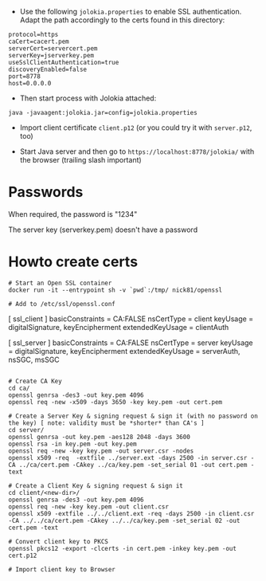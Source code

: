 * Use the following `jolokia.properties` to enable SSL authentication. 
  Adapt the path accordingly to the certs found in this directory:
 
```
protocol=https
caCert=cacert.pem
serverCert=servercert.pem
serverKey=jserverkey.pem
useSslClientAuthentication=true
discoveryEnabled=false
port=8778
host=0.0.0.0
```

* Then start process with Jolokia attached:

```
java -javaagent:jolokia.jar=config=jolokia.properties
```

* Import client certificate `client.p12` (or you could try it with `server.p12`, too)

* Start Java server and then go to `https://localhost:8778/jolokia/` with the browser (trailing slash important)

# Passwords

When required, the password is "1234"

The server key (serverkey.pem) doesn't have a password

# Howto create certs

```
# Start an Open SSL container
docker run -it --entrypoint sh -v `pwd`:/tmp/ nick81/openssl

# Add to /etc/ssl/openssl.conf

```
[ ssl_client ]
basicConstraints        = CA:FALSE
nsCertType              = client
keyUsage                = digitalSignature, keyEncipherment
extendedKeyUsage        = clientAuth

[ ssl_server ]
basicConstraints        = CA:FALSE
nsCertType              = server
keyUsage                = digitalSignature, keyEncipherment
extendedKeyUsage        = serverAuth, nsSGC, msSGC
```

# Create CA Key
cd ca/
openssl genrsa -des3 -out key.pem 4096
openssl req -new -x509 -days 3650 -key key.pem -out cert.pem

# Create a Server Key & signing request & sign it (with no password on the key) [ note: validity must be *shorter* than CA's ]
cd server/
openssl genrsa -out key.pem -aes128 2048 -days 3600
openssl rsa -in key.pem -out key.pem
openssl req -new -key key.pem -out server.csr -nodes
openssl x509 -req  -extfile ../server.ext -days 2500 -in server.csr -CA ../ca/cert.pem -CAkey ../ca/key.pem -set_serial 01 -out cert.pem -text

# Create a Client Key & signing request & sign it
cd client/<new-dir>/
openssl genrsa -des3 -out key.pem 4096
openssl req -new -key key.pem -out client.csr
openssl x509 -extfile ../../client.ext -req -days 2500 -in client.csr -CA ../../ca/cert.pem -CAkey ../../ca/key.pem -set_serial 02 -out cert.pem -text

# Convert client key to PKCS
openssl pkcs12 -export -clcerts -in cert.pem -inkey key.pem -out cert.p12

# Import client key to Browser
```
